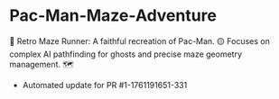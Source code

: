 # Pac-Man-Maze-Adventure
👻 Retro Maze Runner: A faithful recreation of Pac-Man. 🟡 Focuses on complex AI pathfinding for ghosts and precise maze geometry management. 🗺️


- Automated update for PR #1-1761191651-331